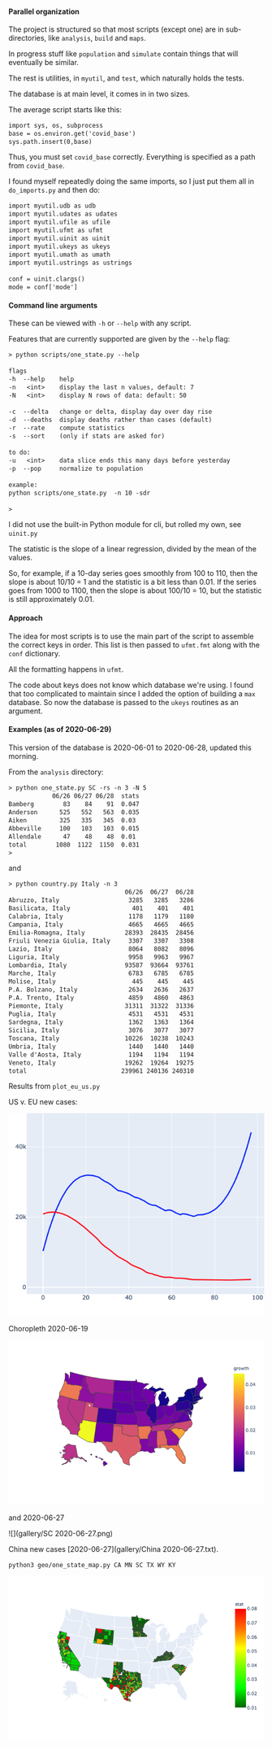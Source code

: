 #### Parallel organization

The project is structured so that most scripts (except one) are in sub-directories, like ``analysis``, ``build`` and ``maps``.  

In progress stuff like ``population`` and ``simulate`` contain things that will eventually be similar.

The rest is utilities, in ``myutil``, and ``test``, which naturally holds the tests.

The database is at main level, it comes in in two sizes.

The average script starts like this:

    import sys, os, subprocess
    base = os.environ.get('covid_base')
    sys.path.insert(0,base)
    
Thus, you must set ``covid_base`` correctly.  Everything is specified as a path from ``covid_base``.

I found myself repeatedly doing the same imports, so I just put them all in ``do_imports.py`` and then do:

    import myutil.udb as udb
    import myutil.udates as udates
    import myutil.ufile as ufile
    import myutil.ufmt as ufmt
    import myutil.uinit as uinit
    import myutil.ukeys as ukeys
    import myutil.umath as umath
    import myutil.ustrings as ustrings

    conf = uinit.clargs()
    mode = conf['mode']

#### Command line arguments

These can be viewed with ``-h`` or ``--help`` with any script.

Features that are currently supported are given by the ``--help`` flag:

```
> python scripts/one_state.py --help

flags
-h  --help    help
-n   <int>    display the last n values, default: 7
-N   <int>    display N rows of data: default: 50

-c  --delta   change or delta, display day over day rise
-d  --deaths  display deaths rather than cases (default)
-r  --rate    compute statistics
-s  --sort    (only if stats are asked for)

to do:
-u   <int>    data slice ends this many days before yesterday 
-p  --pop     normalize to population

example:
python scripts/one_state.py  -n 10 -sdr

> 
```

I did not use the built-in Python module for cli, but rolled my own, see ``uinit.py``

The statistic is the slope of a linear regression, divided by the mean of the values.  

So, for example, if a 10-day series goes smoothly from 100 to 110, then the slope is about 10/10 = 1 and the statistic is a bit less than 0.01.  If the series goes from 1000 to 1100, then the slope is about 100/10 = 10, but the statistic is still approximately 0.01.

#### Approach

The idea for most scripts is to use the main part of the script to assemble the correct keys in order.  This list is then passed to ``ufmt.fmt`` along with the ``conf`` dictionary.

All the formatting happens in ``ufmt``.

The code about keys does not know which database we're using.  I found that too complicated to maintain since I added the option of building a ``max`` database.  So now the database is passed to the ``ukeys`` routines as an argument.

#### Examples (as of 2020-06-29)

This version of the database is 2020-06-01 to 2020-06-28, updated this morning.

From the ``analysis`` directory:

    > python one_state.py SC -rs -n 3 -N 5
                06/26 06/27 06/28  stats
    Bamberg        83    84    91  0.047
    Anderson      525   552   563  0.035
    Aiken         325   335   345  0.03
    Abbeville     100   103   103  0.015
    Allendale      47    48    48  0.01
    total        1080  1122  1150  0.031
    >
    
and

    > python country.py Italy -n 3        
                                    06/26  06/27  06/28
    Abruzzo, Italy                   3285   3285   3286
    Basilicata, Italy                 401    401    401
    Calabria, Italy                  1178   1179   1180
    Campania, Italy                  4665   4665   4665
    Emilia-Romagna, Italy           28393  28435  28456
    Friuli Venezia Giulia, Italy     3307   3307   3308
    Lazio, Italy                     8064   8082   8096
    Liguria, Italy                   9958   9963   9967
    Lombardia, Italy                93587  93664  93761
    Marche, Italy                    6783   6785   6785
    Molise, Italy                     445    445    445
    P.A. Bolzano, Italy              2634   2636   2637
    P.A. Trento, Italy               4859   4860   4863
    Piemonte, Italy                 31311  31322  31336
    Puglia, Italy                    4531   4531   4531
    Sardegna, Italy                  1362   1363   1364
    Sicilia, Italy                   3076   3077   3077
    Toscana, Italy                  10226  10238  10243
    Umbria, Italy                    1440   1440   1440
    Valle d'Aosta, Italy             1194   1194   1194
    Veneto, Italy                   19262  19264  19275
    total                          239961 240136 240310

Results from ``plot_eu_us.py``

US v. EU new cases:

![](gallery/US_EU-06-28b.png)

Choropleth 2020-06-19

![](gallery/us-choro-06-19.png)

and 2020-06-27

![](gallery/SC 2020-06-27.png)

China new cases [2020-06-27](gallery/China 2020-06-27.txt).

    python3 geo/one_state_map.py CA MN SC TX WY KY
    
![](gallery/states.png)